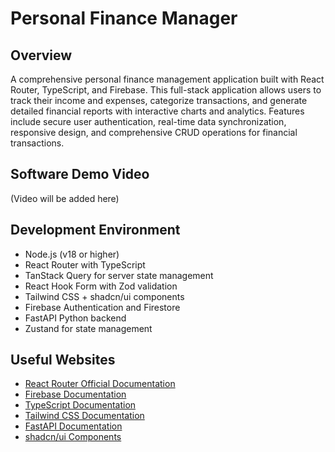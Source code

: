 # Personal Finance Manager

## Overview

A comprehensive personal finance management application built with React Router, TypeScript, and Firebase. This full-stack application allows users to track their income and expenses, categorize transactions, and generate detailed financial reports with interactive charts and analytics. Features include secure user authentication, real-time data synchronization, responsive design, and comprehensive CRUD operations for financial transactions.

## Software Demo Video

(Video will be added here)

## Development Environment

- Node.js (v18 or higher)
- React Router with TypeScript
- TanStack Query for server state management
- React Hook Form with Zod validation
- Tailwind CSS + shadcn/ui components
- Firebase Authentication and Firestore
- FastAPI Python backend
- Zustand for state management

## Useful Websites

- [React Router Official Documentation](https://reactrouter.com/)
- [Firebase Documentation](https://firebase.google.com/docs)
- [TypeScript Documentation](https://www.typescriptlang.org/docs/)
- [Tailwind CSS Documentation](https://tailwindcss.com/docs)
- [FastAPI Documentation](https://fastapi.tiangolo.com/)
- [shadcn/ui Components](https://ui.shadcn.com/)
